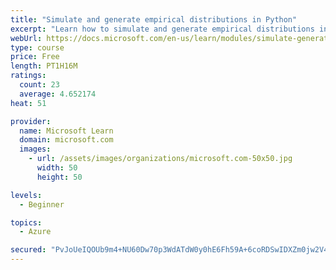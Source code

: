 ```yaml
---
title: "Simulate and generate empirical distributions in Python"
excerpt: "Learn how to simulate and generate empirical distributions in Python"
webUrl: https://docs.microsoft.com/en-us/learn/modules/simulate-generate-empirical-distributions-python/
type: course
price: Free
length: PT1H16M
ratings:
  count: 23
  average: 4.652174
heat: 51

provider:
  name: Microsoft Learn
  domain: microsoft.com
  images:
    - url: /assets/images/organizations/microsoft.com-50x50.jpg
      width: 50
      height: 50

levels:
  - Beginner

topics:
  - Azure

secured: "PvJoUeIQOUb9m4+NU60Dw70p3WdATdW0y0hE6Fh59A+6coRDSwIDXZm0jw2V4WMxYmEbRXj9l2XTPgGvny/nGlrpQlLR+FgWhS7IFnXJFTg86du5rYik1p4vSG9An2m6oHE/KhAkiF5eKAR7So8N8C0R1cHiCSd+Bp1xIQz4czEP7nDnf+7RcXwDoC6aPDQg05IDFadO8a6bGceSaCO0qgB6oN9qk2YVsoU+ApNaERIAdrmns4BFIcS2BP4uMpH7dV0P2YcCXgGFqBuW0Hc7b14t+7Zk4furXqiyDY3h0LeFINSGdGKhBxXHEWmoHgMkhhB1cw8/t/Qg+eVb6kdR/GZrqkmVoOx5+LDMXJPsbpc14JZ6VQlRaDKB/tTRYVJn/4kqRsR9NItCKhYo4a6CTQ==;WW8nhwtJ5+3Sk8YIsf64vQ=="
---
```


